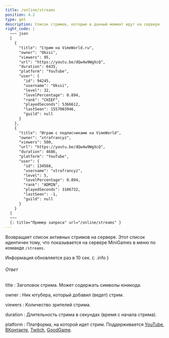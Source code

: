 ```yaml
---
title: /online/streams
position: 4.2
type: get
description: Список стримов, которые в данный момент идут на сервере
right_code: |
  ~~~ json
  [
    {
      "title": "Стрим на VimeWorld.ru",
      "owner": "Okssi",
      "viewers": 95,
      "url": "https://youtu.be/dQw4w9WgXcQ",
      "duration": 6435,
      "platform": "YouTube",
      "user": {
        "id": 94245,
        "username": "Okssi",
        "level": 32,
        "levelPercentage": 0.894,
        "rank": "CHIEF",
        "playedSeconds": 5366612,
        "lastSeen": 1557003946,
        "guild": null
      }
    },
    {
      "title": "Играю с подписчиками на VimeWorld",
      "owner": "xtrafrancyz",
      "viewers": 500,
      "url": "https://youtu.be/dQw4w9WgXcQ",
      "duration": 4686,
      "platform": "YouTube",
      "user": {
        "id": 134568,
        "username": "xtrafrancyz",
        "level": 5,
        "levelPercentage": 0.894,
        "rank": "ADMIN",
        "playedSeconds": 3106732,
        "lastSeen": -1,
        "guild": null
      }
    }
  ]
  ~~~
  {: title="Пример запроса" url="/online/streams" }
---
```


Возвращает список активных стримов на сервере. Этот список идентичен тому, что показывается на сервере MiniGames в меню по команде `/streams`.

Информация обновляется раз в 10 сек.
{: .info }

<h6>Ответ</h6>
title
: Заголовок стрима. Может содержать символы юникода.

owner
: Ник ютубера, который добавил (ведет) стрим.

viewers
: Количество зрителей стрима.

duration
: Длительность стрима в секундах (время с начала стрима).

platform
: Платформа, на которой идет стрим. Поддерживается [YouTube](https://youtube.com), [ВКонтакте](https://vk.com), [Twitch](https://twitch.tv), [GoodGame](https://goodgame.ru).
